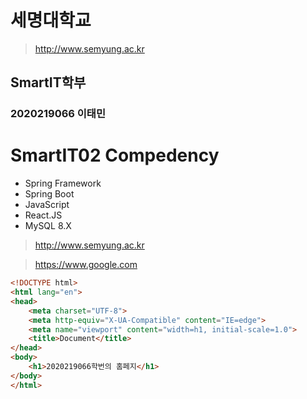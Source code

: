 # 세명대학교
> http://www.semyung.ac.kr
## SmartIT학부
### 2020219066 이태민

# SmartIT02 Compedency
- Spring Framework
- Spring Boot
- JavaScript
- React.JS
- MySQL 8.X

> http://www.semyung.ac.kr

> https://www.google.com

```html
<!DOCTYPE html>
<html lang="en">
<head>
    <meta charset="UTF-8">
    <meta http-equiv="X-UA-Compatible" content="IE=edge">
    <meta name="viewport" content="width=h1, initial-scale=1.0">
    <title>Document</title>
</head>
<body>
    <h1>2020219066학번의 홈페지</h1>
</body>
</html>
```

